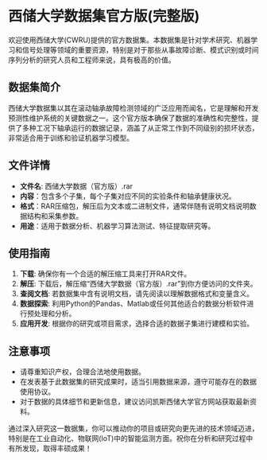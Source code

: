# 西储大学数据集官方版(完整版)

欢迎使用西储大学(CWRU)提供的官方数据集。本数据集是针对学术研究、机器学习和信号处理等领域的重要资源，特别是对于那些从事故障诊断、模式识别或时间序列分析的研究人员和工程师来说，具有极高的价值。

## 数据集简介

西储大学数据集以其在滚动轴承故障检测领域的广泛应用而闻名，它是理解和开发预测性维护系统的关键数据之一。这个官方版本确保了数据的准确性和完整性，提供了多种工况下轴承运行的数据记录，涵盖了从正常工作到不同级别的损坏状态，非常适合用于训练和验证机器学习模型。

## 文件详情

- **文件名**: 西储大学数据（官方版）.rar
- **内容**：包含多个子集，每个子集对应不同的实验条件和轴承健康状况。
- **格式**：RAR压缩包，解压后为文本或二进制文件，通常伴随有说明文档说明数据结构和采集参数。
- **用途**：适用于数据分析、机器学习算法测试、特征提取研究等。

## 使用指南

1. **下载**: 确保你有一个合适的解压缩工具来打开RAR文件。
2. **解压**: 下载后，解压缩“西储大学数据（官方版）.rar”到你方便访问的文件夹。
3. **查阅文档**: 若数据集中含有说明文档，请先阅读以理解数据格式和变量含义。
4. **数据探索**: 利用Python的Pandas、Matlab或任何其他适合的数据分析软件进行预处理和分析。
5. **应用开发**: 根据你的研究或项目需求，选择合适的数据子集进行建模和实验。

## 注意事项

- 请尊重知识产权，合理合法地使用数据。
- 在发表基于此数据集的研究成果时，适当引用数据来源，遵守可能存在的数据使用协议。
- 对于数据的具体细节和更新信息，建议访问凯斯西储大学官方网站获取最新资料。

通过深入研究这一数据集，你可以推动你的项目或研究向更先进的技术领域迈进，特别是在工业自动化、物联网(IoT)中的智能监测方面。祝你在分析和研究过程中有所发现，取得丰硕成果！
